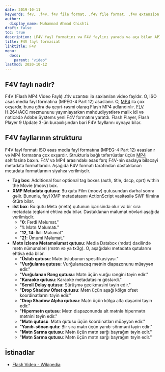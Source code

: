 ```yaml
---
date: 2019-10-11
keywords: f4v, .f4v, f4v file format, .f4v file format, .f4v extension, f4v extension, f4v video format, how to open f4v files, what are f4v files
author:
  display_name: Muhammad Ahmad Chishti
draft: false
toc: true
description: LF4V fayl formatını və F4V faylını yarada və aça bilən API-lər haqqında qazanınes
title: F4V fayl formasıat
linktitle: F4V
menu:
  docs:
    parent: "video"
lastmod: 2020-10-12
---
```


## F4V faylı nədir? ##

F4V (Flash MP4 Video Faylı) .f4v uzantısı ilə saxlanılan video fayldır. O, ISO əsas media fayl formatına (MPEG-4 Part 12) əsaslanır. O, [MP4](/video/mp4/) ilə çox oxşardır, buna görə də qeyri-rəsmi olaraq Flash MP4 adlandırılır. [FLV](/video/flv/) H.264/ACC məzmununu yayımlayarkən məhdudiyyətlərə malik idi və nəticədə Adobe Systems yeni F4V formatını yaratdı. Flash Player, Flash Player 9 Update 3-ün buraxılışından bəri F4V fayllarını oynaya bilər.

## F4V fayllarının strukturu ##

F4V fayl formatı ISO əsas media fayl formatına (MPEG-4 Part 12) əsaslanır və MP4 formatına çox oxşardır. Strukturla bağlı təfərrüatlar üçün [MP4](/video/mp4/) səhifəsinə baxın. F4V və MP4 arasındakı əsas fərq F4V-nin saxlaya biləcəyi metadata formatlarıdır. Aşağıda F4V formatı tərəfindən dəstəklənən metadata formatlarının siyahısı verilmişdir.

- **Tag box**: Additional four optional tag boxes (auth, title, dscp, cprt) within the Movie (moov) box.
- **XMP Metadata qutusu**: Bu qutu Film (moov) qutusundan dərhal sonra gəlir. Bununla, fayl XMP metadatasını ActionScript vasitəsilə SWF filminə ötürə bilər.
- **ilst box**: Bu qutu Meta (meta) qutunun içərisində olur və bir sıra metadata teqlərini ehtiva edə bilər. Dəstəklənən məlumat növləri aşağıda verilmişdir.
  - "**0**: Fərdi Məlumat."
  - "**1**: Mətn Məlumatı."
  - "**12, 14**: İkili Məlumat"
  - "**21**: Ümumi Məlumat."
- **Mətn İzləmə Metaməlumat qutusu**: Media Databox (mdat) daxilində mətn nümunələri (mətn və ya tx3g). O, aşağıdakı metadata qutularını ehtiva edə bilər.
  - "**Üslub qutusu**: Mətn üslubunun spesifikasiyası."
  - "**Vurğulama qutusu**: Vurğulanacaq mətnin diapazonunu müəyyən edir."
  - "**Vurğulanan Rəng qutusu**: Mətn üçün vurğu rəngini təyin edir."
  - "**Karaoke qutusu**: Karaoke metadatasını göstərdi."
  - "**Scroll Delay qutusu**: Sürüşmə gecikməsini təyin edir."
  - "**Drop Shadow Ofset qutusu**: Mətn üçün aşağı kölgə ofset koordinatlarını təyin edir."
  - "**Drop Shadow Alpha qutusu**: Mətn üçün kölgə alfa dəyərini təyin edir."
  - "**Hipermətn qutusu**: Mətn diapazonunda alt mətnlə hipermətn mətnini təyin edir."
  - "**Mətn qutusu**: Mətn qutusu üçün koordinatları müəyyən edir."
  - "**Yanıb-sönən qutu**: Bir sıra mətn üçün yanıb-sönməni təyin edir."
  - "**Mətn Sarma qutusu**: Mətn üçün mətn sarğı bayrağını təyin edir."
  - "**Mətn Sarma qutusu**: Mətn üçün mətn sarğı bayrağını təyin edir."

## İstinadlar ##

- [Flash Video - Wikipedia](https://en.wikipedia.org/wiki/Flash_Video)

